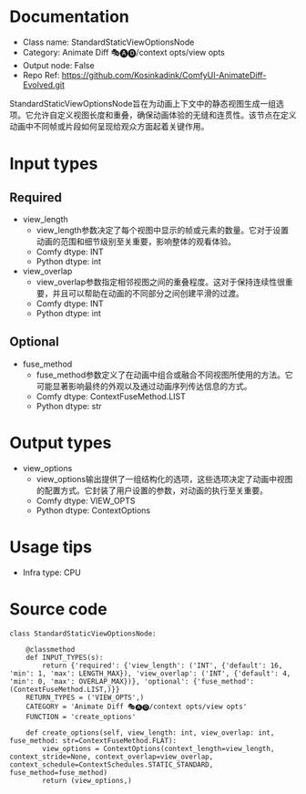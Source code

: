 # Documentation
- Class name: StandardStaticViewOptionsNode
- Category: Animate Diff 🎭🅐🅓/context opts/view opts
- Output node: False
- Repo Ref: https://github.com/Kosinkadink/ComfyUI-AnimateDiff-Evolved.git

StandardStaticViewOptionsNode旨在为动画上下文中的静态视图生成一组选项。它允许自定义视图长度和重叠，确保动画体验的无缝和连贯性。该节点在定义动画中不同帧或片段如何呈现给观众方面起着关键作用。

# Input types
## Required
- view_length
    - view_length参数决定了每个视图中显示的帧或元素的数量。它对于设置动画的范围和细节级别至关重要，影响整体的观看体验。
    - Comfy dtype: INT
    - Python dtype: int
- view_overlap
    - view_overlap参数指定相邻视图之间的重叠程度。这对于保持连续性很重要，并且可以帮助在动画的不同部分之间创建平滑的过渡。
    - Comfy dtype: INT
    - Python dtype: int
## Optional
- fuse_method
    - fuse_method参数定义了在动画中组合或融合不同视图所使用的方法。它可能显著影响最终的外观以及通过动画序列传达信息的方式。
    - Comfy dtype: ContextFuseMethod.LIST
    - Python dtype: str

# Output types
- view_options
    - view_options输出提供了一组结构化的选项，这些选项决定了动画中视图的配置方式。它封装了用户设置的参数，对动画的执行至关重要。
    - Comfy dtype: VIEW_OPTS
    - Python dtype: ContextOptions

# Usage tips
- Infra type: CPU

# Source code
```
class StandardStaticViewOptionsNode:

    @classmethod
    def INPUT_TYPES(s):
        return {'required': {'view_length': ('INT', {'default': 16, 'min': 1, 'max': LENGTH_MAX}), 'view_overlap': ('INT', {'default': 4, 'min': 0, 'max': OVERLAP_MAX})}, 'optional': {'fuse_method': (ContextFuseMethod.LIST,)}}
    RETURN_TYPES = ('VIEW_OPTS',)
    CATEGORY = 'Animate Diff 🎭🅐🅓/context opts/view opts'
    FUNCTION = 'create_options'

    def create_options(self, view_length: int, view_overlap: int, fuse_method: str=ContextFuseMethod.FLAT):
        view_options = ContextOptions(context_length=view_length, context_stride=None, context_overlap=view_overlap, context_schedule=ContextSchedules.STATIC_STANDARD, fuse_method=fuse_method)
        return (view_options,)
```